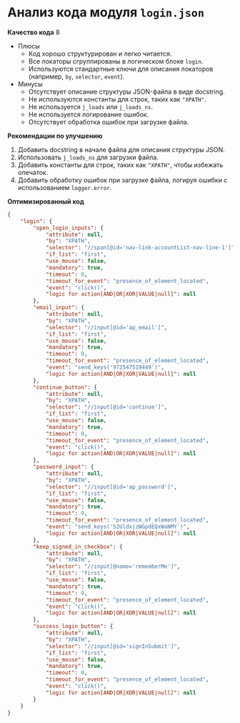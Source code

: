 # Анализ кода модуля `login.json`

**Качество кода**
8
-   Плюсы
    -   Код хорошо структурирован и легко читается.
    -   Все локаторы сгруппированы в логическом блоке `login`.
    -   Используются стандартные ключи для описания локаторов (например, `by`, `selector`, `event`).
-   Минусы
    -   Отсутствует описание структуры JSON-файла в виде docstring.
    -   Не используются константы для строк, таких как `"XPATH"`.
    -   Не используется `j_loads` или `j_loads_ns`.
    -  Не используется логирование ошибок.
    -  Отсутствует обработка ошибок при загрузке файла.

**Рекомендации по улучшению**

1.  Добавить docstring в начале файла для описания структуры JSON.
2.  Использовать `j_loads_ns` для загрузки файла.
3.  Добавить константы для строк, таких как `"XPATH"`, чтобы избежать опечаток.
4.  Добавить обработку ошибок при загрузке файла, логируя ошибки с использованием `logger.error`.

**Оптимизированный код**

```json
{
    "login": {
        "open_login_inputs": {
            "attribute": null,
            "by": "XPATH",
            "selector": "//span[@id='nav-link-accountList-nav-line-1']",
            "if_list": "first",
            "use_mouse": false,
            "mandatory": true,
            "timeout": 0,
            "timeout_for_event": "presence_of_element_located",
            "event": "click()",
            "logic for action[AND|OR|XOR|VALUE|null]": null
        },
        "email_input": {
            "attribute": null,
            "by": "XPATH",
            "selector": "//input[@id='ap_email']",
            "if_list": "first",
            "use_mouse": false,
            "mandatory": true,
            "timeout": 0,
            "timeout_for_event": "presence_of_element_located",
            "event": "send_keys('972547519449')",
            "logic for action[AND|OR|XOR|VALUE|null]": null
        },
        "continue_button": {
            "attribute": null,
            "by": "XPATH",
            "selector": "//input[@id='continue']",
            "if_list": "first",
            "use_mouse": false,
            "mandatory": true,
            "timeout": 0,
            "timeout_for_event": "presence_of_element_located",
            "event": "click()",
            "logic for action[AND|OR|XOR|VALUE|null]": null
        },
        "password_input": {
            "attribute": null,
            "by": "XPATH",
            "selector": "//input[@id='ap_password']",
            "if_list": "first",
            "use_mouse": false,
            "mandatory": true,
            "timeout": 0,
            "timeout_for_event": "presence_of_element_located",
            "event": "send_keys('52UldxjzWGpdEQxWaNMY')",
            "logic for action[AND|OR|XOR|VALUE|null]": null
        },
        "keep_signed_in_checkbox": {
            "attribute": null,
            "by": "XPATH",
            "selector": "//input[@name='rememberMe']",
            "if_list": "first",
            "use_mouse": false,
            "mandatory": true,
            "timeout": 0,
            "timeout_for_event": "presence_of_element_located",
            "event": "click()",
            "logic for action[AND|OR|XOR|VALUE|null]": null
        },
        "success_login_button": {
            "attribute": null,
            "by": "XPATH",
            "selector": "//input[@id='signInSubmit']",
            "if_list": "first",
            "use_mouse": false,
            "mandatory": true,
            "timeout": 0,
            "timeout_for_event": "presence_of_element_located",
            "event": "click()",
            "logic for action[AND|OR|XOR|VALUE|null]": null
        }
    }
}
```